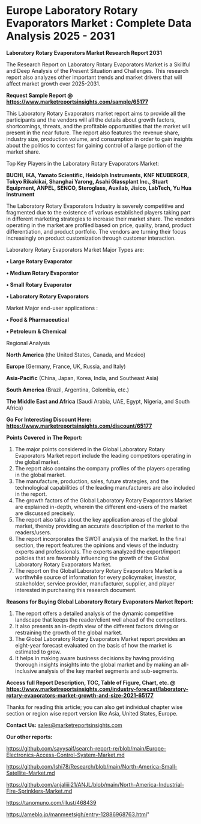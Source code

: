 # Europe Laboratory Rotary Evaporators Market : Complete Data Analysis 2025 - 2031

<strong>Laboratory Rotary Evaporators Market Research Report 2031</strong>

The Research Report on Laboratory Rotary Evaporators Market is a Skillful and Deep Analysis of the Present Situation and Challenges. This research report also analyzes other important trends and market drivers that will affect market growth over 2025-2031.

<strong>Request Sample Report @ <a href=https://www.marketreportsinsights.com/sample/65177>https://www.marketreportsinsights.com/sample/65177</a></strong>

This Laboratory Rotary Evaporators market report aims to provide all the participants and the vendors will all the details about growth factors, shortcomings, threats, and the profitable opportunities that the market will present in the near future. The report also features the revenue share, industry size, production volume, and consumption in order to gain insights about the politics to contest for gaining control of a large portion of the market share.

Top Key Players in the Laboratory Rotary Evaporators Market:

<strong>BUCHI, IKA, Yamato Scientific, Heidolph Instruments, KNF NEUBERGER, Tokyo Rikakikai, Shanghai Yarong, Asahi Glassplant Inc., Stuart Equipment, ANPEL, SENCO, Steroglass, Auxilab, Jisico, LabTech, Yu Hua Instrument</strong>

The Laboratory Rotary Evaporators Industry is severely competitive and fragmented due to the existence of various established players taking part in different marketing strategies to increase their market share. The vendors operating in the market are profiled based on price, quality, brand, product differentiation, and product portfolio. The vendors are turning their focus increasingly on product customization through customer interaction.

Laboratory Rotary Evaporators Market Major Types are:

<strong>• Large Rotary Evaporator

• Medium Rotary Evaporator

• Small Rotary Evaporator

• Laboratory Rotary Evaporators</strong>

Market Major end-user applications :

<strong>• Food & Pharmaceutical

• Petroleum & Chemical</strong>

Regional Analysis

</u><strong><b>North America</b></strong> (the United States, Canada, and Mexico)

<strong><b>Europe </b></strong>(Germany, France, UK, Russia, and Italy)

<strong><b>Asia-Pacific</b></strong> (China, Japan, Korea, India, and Southeast Asia)

<strong><b>South America</b></strong> (Brazil, Argentina, Colombia, etc.)

<strong><b>The Middle East and Africa</b></strong> (Saudi Arabia, UAE, Egypt, Nigeria, and South Africa)

<strong>Go For Interesting Discount Here: <a href=https://www.marketreportsinsights.com/discount/65177>https://www.marketreportsinsights.com/discount/65177</a></strong>

<strong>Points Covered in The Report:</strong>
<ol>
  <li>The major points considered in the Global Laboratory Rotary Evaporators Market report include the leading competitors operating in the global market.</li>
  <li>The report also contains the company profiles of the players operating in the global market.</li>
  <li>The manufacture, production, sales, future strategies, and the technological capabilities of the leading manufacturers are also included in the report.</li>
  <li>The growth factors of the Global Laboratory Rotary Evaporators Market are explained in-depth, wherein the different end-users of the market are discussed precisely.</li>
  <li>The report also talks about the key application areas of the global market, thereby providing an accurate description of the market to the readers/users.</li>
  <li>The report incorporates the SWOT analysis of the market. In the final section, the report features the opinions and views of the industry experts and professionals. The experts analyzed the export/import policies that are favorably influencing the growth of the Global Laboratory Rotary Evaporators Market.</li>
  <li>The report on the Global Laboratory Rotary Evaporators Market is a worthwhile source of information for every policymaker, investor, stakeholder, service provider, manufacturer, supplier, and player interested in purchasing this research document.</li>
</ol>
<strong>Reasons for Buying Global Laboratory Rotary Evaporators Market Report:</strong>

<ol>
  <li>The report offers a detailed analysis of the dynamic competitive landscape that keeps the reader/client well ahead of the competitors.</li>
  <li>It also presents an in-depth view of the different factors driving or restraining the growth of the global market.</li>
  <li>The Global Laboratory Rotary Evaporators Market report provides an eight-year forecast evaluated on the basis of how the market is estimated to grow.</li>
  <li>It helps in making aware business decisions by having providing thorough insights insights into the global market and by making an all-inclusive analysis of the key market segments and sub-segments.</li>
</ol>
<strong>Access full Report Description, TOC, Table of Figure, Chart, etc. @ <a href=https://www.marketreportsinsights.com/industry-forecast/laboratory-rotary-evaporators-market-growth-and-size-2021-65177>https://www.marketreportsinsights.com/industry-forecast/laboratory-rotary-evaporators-market-growth-and-size-2021-65177</a></strong>


Thanks for reading this article; you can also get individual chapter wise section or region wise report version like Asia, United States, Europe.

<strong>Contact Us:</strong>
sales@marketreportsinsights.com

<strong>Our other reports:</strong>

<a href=https://github.com/sayysaif/search-report-re/blob/main/Europe-Electronics-Access-Control-System-Market.md>https://github.com/sayysaif/search-report-re/blob/main/Europe-Electronics-Access-Control-System-Market.md</a>

<a href=https://github.com/Ishi78/Research/blob/main/North-America-Small-Satellite-Market.md>https://github.com/Ishi78/Research/blob/main/North-America-Small-Satellite-Market.md</a>

<a href=https://github.com/anjaliiii21/ANJL/blob/main/North-America-Industrial-Fire-Sprinklers-Market.md>https://github.com/anjaliiii21/ANJL/blob/main/North-America-Industrial-Fire-Sprinklers-Market.md</a>

<a href=https://tanomuno.com/illust/468439>https://tanomuno.com/illust/468439</a>

<a href=https://ameblo.jp/manmeetsigh/entry-12886968763.html>https://ameblo.jp/manmeetsigh/entry-12886968763.html</a>"
